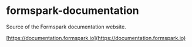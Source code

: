 # formspark-documentation

Source of the Formspark documentation website.

[https://documentation.formspark.io](https://documentation.formspark.io)
